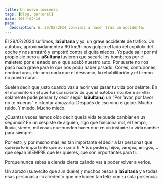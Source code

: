 ```yaml
---
title: Un nuevo comienzo
tags: [blog, personal]
date: 2024-03-19
page:
  description: El 29/02/2024 volvimos a nacer tras un accidente.
---
```


El 29/02/2024 sufrimos, **laSultana** y yo, un grave accidente de trafico.
Un autobus, aproximadamente a 60 km/h, nos golpeó el lado del copiloto del coche y nos arrastró y empotró contra el quita miedos. Yo pude salir por mi propio pie pero a **laSultana** tuvieron que sacarla los bomberos por el maletero por el estado en el que acabó nuestro auto.
Por suerte no nos pasó nada grave para lo que nos podia haber pasado. Cortes, contusiones, contracturas, etc pero nada que el descanso, la rehabilitación y el tiempo no pueda curar.

Suelen decir que justo cuando vas a morir ves pasar tu vida por delante. En el momento en el que fui consciente de que el autobus nos iba a arrollar solamente pude pensar (y decir según **laSultana**) un "Por favor, por favor no te mueras" e intentar abrazarla.
Después de eso vino el golpe. Mucho ruido. Y miedo. Mucho miedo.

¿Cuantas veces hemos oído decir que la vida te puede cambiar en un segundo?
En un despiste de alguien, algo que funciona mal, el tiempo, lluvia, viento, mil cosas que pueden hacer que en un instante tu vida cambie para siempre.

Por esto, y por mucho mas, es tan importante el decir a las personas que quieres lo importante que son para ti. A tus padres, hijos, parejas, amigos,... que sepan SIEMPRE que les quieres, que son importantes para ti.

Porque nunca sabes a ciencia cierta cuándo vas a poder volver a verlos.

Un abrazo (suavecito que aun duele) y muchos besos a **laSultana** y a todas esas personas a mi alrededor que me hacen tan feliz con su sola presencia.